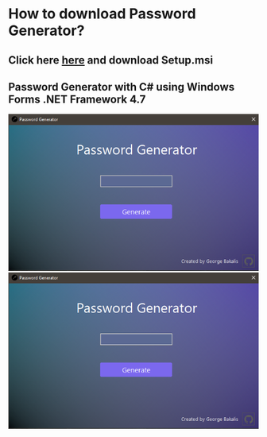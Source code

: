 # How to download Password Generator? 
## Click here <a href="https://github.com/GeorgeBacky/passwordGenerator/releases/tag/v1.0">here</a> and download Setup.msi
## Password Generator with C# using Windows Forms .NET Framework 4.7

<img src="/images/image1.png">

<img src="/images/image1.png">

